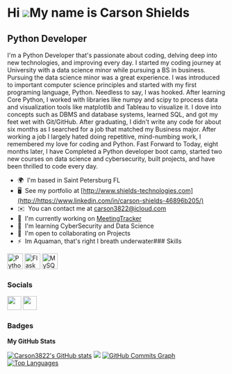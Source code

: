 Hi ![](https://user-images.githubusercontent.com/18350557/176309783-0785949b-9127-417c-8b55-ab5a4333674e.gif)My name is Carson Shields
======================================================================================================================================

Python Developer
----------------

I'm a Python Developer that's passionate about coding, delving deep into new technologies, and improving every day. I started my coding journey at University with a data science minor while pursuing a BS in business. Pursuing the data science minor was a great experience. I was introduced to important computer science principles and started with my first programing language, Python. Needless to say, I was hooked. After learning Core Python, I worked with libraries like numpy and scipy to process data and visualization tools like matplotlib and Tableau to visualize it. I dove into concepts such as DBMS and database systems, learned SQL, and got my feet wet with Git/GitHub. After graduating, I didn't write any code for about six months as I searched for a job that matched my Business major. After working a job I largely hated doing repetitive, mind-numbing work, I remembered my love for coding and Python. Fast Forward to Today, eight months later, I have Completed a Python developer boot camp, started two new courses on data science and cybersecurity, built projects, and have been thrilled to code every day.

*   🌍  I'm based in Saint Petersburg FL
*   🖥️  See my portfolio at [http://www.shields-technologies.com](http://https://www.linkedin.com/in/carson-shields-46896b205/)
*   ✉️  You can contact me at [carson3822@icloud.com](mailto:carson3822@icloud.com)
*   🚀  I'm currently working on [MeetingTracker](http://https://github.com/Carson3822/MeetingTracker)
*   🧠  I'm learning CyberSecurity and Data Science
*   🤝  I'm open to collaborating on Projects
*   ⚡  Im Aquaman, that's right I breath underwater### Skills 
<p align="left">
<a href="https://www.python.org/" target="_blank" rel="noreferrer"><img src="https://raw.githubusercontent.com/danielcranney/readme-generator/main/public/icons/skills/python-colored.svg" width="36" height="36" alt="Python" /></a>
<a href="https://flask.palletsprojects.com/en/2.0.x/" target="_blank" rel="noreferrer"><img src="https://raw.githubusercontent.com/danielcranney/readme-generator/main/public/icons/skills/flask-colored-dark.svg" width="36" height="36" alt="Flask" /></a>
<a href="https://www.mysql.com/" target="_blank" rel="noreferrer"><img src="https://raw.githubusercontent.com/danielcranney/readme-generator/main/public/icons/skills/mysql-colored.svg" width="36" height="36" alt="MySQL" /></a>
</p>
                    
### Socials
                  
                  
<p align="left"> <a href="https://www.github.com/Carson3822" target="_blank" rel="noreferrer"><img src="https://raw.githubusercontent.com/danielcranney/readme-generator/main/public/icons/socials/github-dark.svg" width="32" height="32" /></a>
<a href="https://www.linkedin.com/in/carson-shields-46896b205/" target="_blank" rel="noreferrer"><img src="https://raw.githubusercontent.com/danielcranney/readme-generator/main/public/icons/socials/linkedin.svg" width="32" height="32" /></a></p>

### Badges

<b>My GitHub Stats</b>

<a href="http://www.github.com/Carson3822"><img src="https://github-readme-stats.vercel.app/api?username=Carson3822&show_icons=true&hide=&count_private=true&title_color=0891b2&text_color=ffffff&icon_color=0891b2&bg_color=1c1917&hide_border=true&show_icons=true" alt="Carson3822's GitHub stats" /></a>
<a href="http://www.github.com/Carson3822"><img src="https://github-readme-streak-stats.herokuapp.com/?user=Carson3822&stroke=ffffff&background=1c1917&ring=0891b2&fire=0891b2&currStreakNum=ffffff&currStreakLabel=0891b2&sideNums=ffffff&sideLabels=ffffff&dates=ffffff&hide_border=true" /></a>
<a href="http://www.github.com/Carson3822"><img src="https://github-readme-activity-graph.cyclic.app/graph?username=Carson3822&bg_color=1c1917&color=ffffff&line=0891b2&point=ffffff&area_color=1c1917&area=true&hide_border=true&custom_title=GitHub%20Commits%20Graph" alt="GitHub Commits Graph" /></a>
<a href="https://github.com/Carson3822" align="left"><img src="https://github-readme-stats.vercel.app/api/top-langs/?username=Carson3822&langs_count=10&title_color=0891b2&text_color=ffffff&icon_color=0891b2&bg_color=1c1917&hide_border=true&locale=en&custom_title=Top%20%Languages" alt="Top Languages" /></a>









